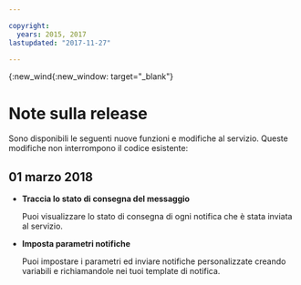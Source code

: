 ```yaml
---

copyright:
  years: 2015, 2017
lastupdated: "2017-11-27"

---
```


{:new_wind{:new_window: target="_blank"}

# Note sulla release
Sono disponibili le seguenti nuove funzioni e modifiche al servizio. Queste modifiche non interrompono il codice esistente: 

## 01 marzo 2018

- **Traccia lo stato di consegna del messaggio**

    Puoi visualizzare lo stato di consegna di ogni notifica che è stata inviata al servizio.  

- **Imposta parametri notifiche**

    Puoi impostare i parametri ed inviare notifiche personalizzate creando variabili e richiamandole nei tuoi template di notifica.
